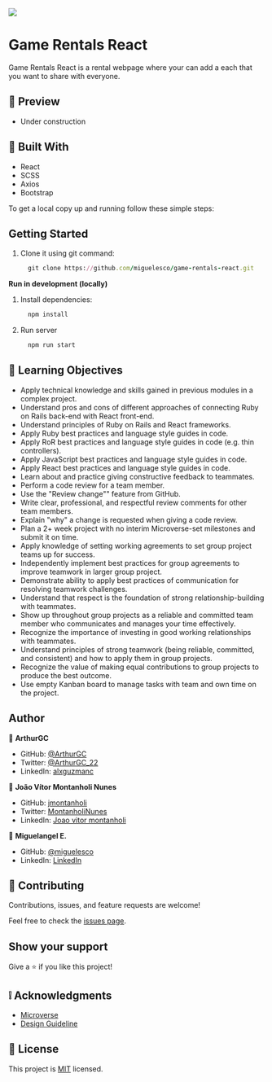 ![](https://img.shields.io/badge/Microverse-blueviolet)
# Game Rentals React

Game Rentals React is a rental webpage where your can add a each that you want to share with everyone.
## :hammer: Preview

- Under construction

## :hammer: Built With

- React
- SCSS
- Axios
- Bootstrap

To get a local copy up and running follow these simple steps:

## Getting Started


1. Clone it using git command:
      ```ruby
        git clone https://github.com/miguelesco/game-rentals-react.git
      ```

**Run in development (locally)**

1. Install dependencies:
      ```ruby
        npm install
      ```
2. Run server
      ```ruby
        npm run start
      ```

## :blue_book: Learning Objectives

- Apply technical knowledge and skills gained in previous modules in a complex project.
- Understand pros and cons of different approaches of connecting Ruby on Rails back-end with React front-end.
- Understand principles of Ruby on Rails and React frameworks.
- Apply Ruby best practices and language style guides in code.
- Apply RoR best practices and language style guides in code (e.g. thin controllers).
- Apply JavaScript best practices and language style guides in code.
- Apply React best practices and language style guides in code.
- Learn about and practice giving constructive feedback to teammates.
- Perform a code review for a team member.
- Use the "Review change"" feature from GitHub.
- Write clear, professional, and respectful review comments for other team members.
- Explain "why" a change is requested when giving a code review.
- Plan a 2+ week project with no interim Microverse-set milestones and submit it on time.
- Apply knowledge of setting working agreements to set group project teams up for success.
- Independently implement best practices for group agreements to improve teamwork in larger group project.
- Demonstrate ability to apply best practices of communication for resolving teamwork challenges.
- Understand that respect is the foundation of strong relationship-building with teammates.
- Show up throughout group projects as a reliable and committed team member who communicates and manages your time effectively.
- Recognize the importance of investing in good working relationships with teammates.
- Understand principles of strong teamwork (being reliable, committed, and consistent) and how to apply them in group projects.
- Recognize the value of making equal contributions to group projects to produce the best outcome.
- Use empty Kanban board to manage tasks with team and own time on the project.

## Author

👤 **ArthurGC**

- GitHub: [@ArthurGC](https://github.com/ArthurGC)
- Twitter: [@ArthurGC_22](https://twitter.com/ArthurGC_22)
- LinkedIn: [alxguzmanc](https://www.linkedin.com/in/alxguzmanc/)

👤 **João Vítor Montanholi Nunes**

- GitHub: [jmontanholi](https://github.com/jmontanholi)
- Twitter: [MontanholiNunes](https://twitter.com/MontanholiNunes)
- LinkedIn: [Joao vitor montanholi](https://www.linkedin.com/in/joaovitormontanholi/)

👤 **Miguelangel E.**

- GitHub: [@miguelesco](https://github.com/miguelesco)
- LinkedIn: [LinkedIn](https://www.linkedin.com/in/miguelangel-escorche-delgado-9a2956163/)


## 🤝 Contributing

Contributions, issues, and feature requests are welcome!

Feel free to check the [issues page](https://github.com/miguelesco/game-rentals-react/issues).

## Show your support

Give a ⭐️ if you like this project!

## :grey_exclamation: Acknowledgments

- [Microverse](https://www.microverse.org/)
- [Design Guideline](https://www.behance.net/gallery/26425031/Vespa-Responsive-Redesign)

## 📝 License

This project is [MIT](LICENSE) licensed.

